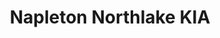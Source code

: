 ---
title: "Napleton Northlake KIA"
url: /palm-beach-gardens/napleton-northlake-kia/
shop: Autohaus
---